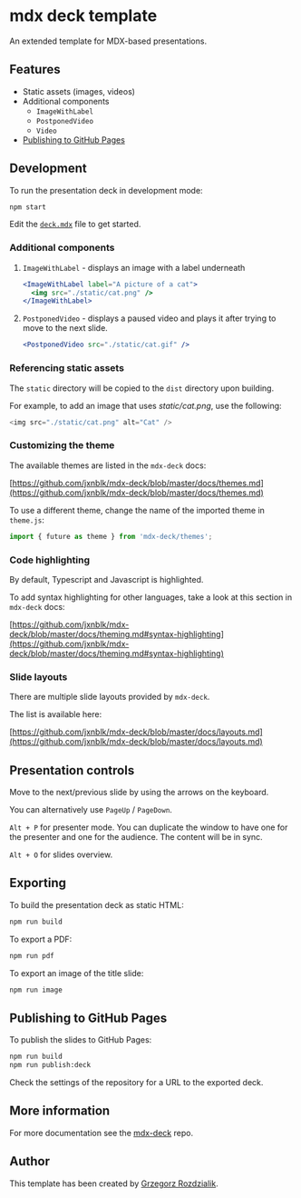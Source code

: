 # mdx deck template

An extended template for MDX-based presentations.

## Features

- Static assets (images, videos)
- Additional components
  - `ImageWithLabel`
  - `PostponedVideo`
  - `Video`
- [Publishing to GitHub Pages](#publishing-to-github-pages)

## Development

To run the presentation deck in development mode:

```sh
npm start
```

Edit the [`deck.mdx`](deck.mdx) file to get started.

### Additional components

1. `ImageWithLabel` - displays an image with a label underneath

   ```jsx
   <ImageWithLabel label="A picture of a cat">
     <img src="./static/cat.png" />
   </ImageWithLabel>
   ```

2. `PostponedVideo` - displays a paused video and plays it after trying to move to the next slide.

   ```jsx
   <PostponedVideo src="./static/cat.gif" />
   ```

### Referencing static assets

The `static` directory will be copied to the `dist` directory upon building.

For example, to add an image that uses _static/cat.png_, use the following:

```js
<img src="./static/cat.png" alt="Cat" />
```

### Customizing the theme

The available themes are listed in the `mdx-deck` docs:

[https://github.com/jxnblk/mdx-deck/blob/master/docs/themes.md](https://github.com/jxnblk/mdx-deck/blob/master/docs/themes.md)

To use a different theme, change the name of the imported theme in `theme.js`:

```js
import { future as theme } from 'mdx-deck/themes';
```

### Code highlighting

By default, Typescript and Javascript is highlighted.

To add syntax highlighting for other languages, take a look at this section in `mdx-deck` docs:

[https://github.com/jxnblk/mdx-deck/blob/master/docs/theming.md#syntax-highlighting](https://github.com/jxnblk/mdx-deck/blob/master/docs/theming.md#syntax-highlighting)

### Slide layouts

There are multiple slide layouts provided by `mdx-deck`.

The list is available here:

[https://github.com/jxnblk/mdx-deck/blob/master/docs/layouts.md](https://github.com/jxnblk/mdx-deck/blob/master/docs/layouts.md)

## Presentation controls

Move to the next/previous slide by using the arrows on the keyboard.

You can alternatively use `PageUp` / `PageDown`.

`Alt + P` for presenter mode. You can duplicate the window to have one for the
presenter and one for the audience. The content will be in sync.

`Alt + O` for slides overview.

## Exporting

To build the presentation deck as static HTML:

```sh
npm run build
```

To export a PDF:

```sh
npm run pdf
```

To export an image of the title slide:

```sh
npm run image
```

## Publishing to GitHub Pages

To publish the slides to GitHub Pages:

```sh
npm run build
npm run publish:deck
```

Check the settings of the repository for a URL to the exported deck.

## More information

For more documentation see the [mdx-deck][] repo.

[mdx-deck]: https://github.com/jxnblk/mdx-deck

## Author

This template has been created by [Grzegorz Rozdzialik](https://github.com/Gelio).
